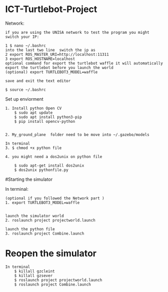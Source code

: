 # ICT-Turtlebot-Project
Network:

	if you are using the UNISA network to test the program you might switch your IP:
	
	1 $ nano ~/.bashrc 
	into the last two line  switch the ip as
	2 export ROS_MASTER_URI=http://localhost:11311
	3 export ROS_HOSTNAME=localhost
	optional command for export the turtlebot waffle it will automatically export the turtlebot before you launch the world
	(optional) export TURTLEBOT3_MODEL=waffle	
	
	save and exit the text editor
	
	$ source ~/.bashrc 

Set up enviorment

	1. Install python Open CV
		$ sudo apt update
		$ sudo apt install python3-pip
		$ pip install opencv-python


	2. My_ground_plane  folder need to be move into ~/.gazebo/models

	In terminal
	3. $ chmod +x python file

	4. you might need a dos2unix on python file

		$ sudo apt-get install dos2unix
		$ dos2unix pythonfile.py
 
#Starting the simulator

In terminal:
	
	(optional if you followed the Network part )	
	1. export TURTLEBOT3_MODEL=waffle 


	launch the simulator world
	2. roslaunch project projectworld.launch

	launch the python file
	3. roslaunch project Combine.launch

# Reopen the simulator

	In terminal
		$ killall gzcleint
		$ killall gzsever
		$ roslaunch project projectworld.launch
		$ roslaunch project Combine.launch
